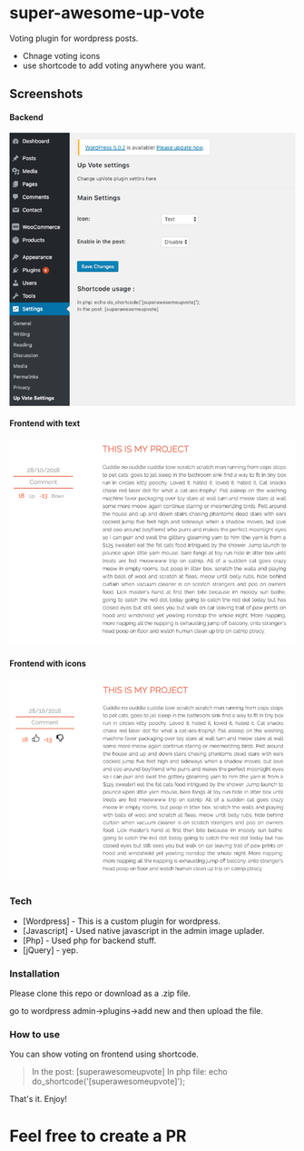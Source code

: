 # super-awesome-up-vote
Voting plugin for wordpress posts.

  - Chnage voting icons
  - use shortcode to add voting anywhere you want.
 

## Screenshots

#### Backend
![Alt text](/screenshot.png?raw=true "Backend")
#### Frontend with text
![Alt text](/screenshot2.png?raw=true "Frontend")
#### Frontend with icons
![Alt text](/screenshot3.png?raw=true "Frontend Icon")

### Tech

* [Wordpress] - This is a custom plugin for wordpress.
* [Javascript] - Used native javascript in the admin image uplader.
* [Php] - Used php for backend stuff.
* [jQuery] - yep.

### Installation

Please clone this repo or download as a .zip file.

go to wordpress admin->plugins->add new and 
then upload the file.

### How to use

You can show voting on frontend using shortcode.

>In the post:
>[superawesomeupvote]
>In php file: 
>echo do_shortcode('[superawesomeupvote]');

That's it. Enjoy!


# Feel free to create a PR

